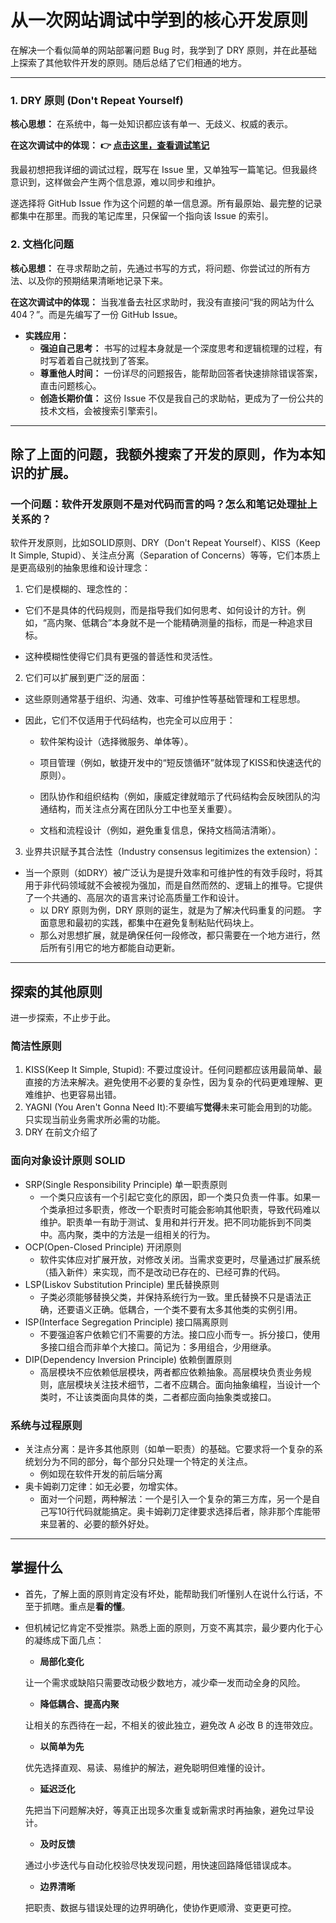 # 从一次网站调试中学到的核心开发原则

在解决一个看似简单的网站部署问题 Bug 时，我学到了 DRY 原则，并在此基础上探索了其他软件开发的原则。随后总结了它们相通的地方。

---

### 1. DRY 原则 (Don't Repeat Yourself)

**核心思想：** 在系统中，每一处知识都应该有单一、无歧义、权威的表示。

**在这次调试中的体现：**
**👉 [点击这里，查看调试笔记](./Jekyll-Github-Deployment-Debug.md)**

我最初想把我详细的调试过程，既写在 Issue 里，又单独写一篇笔记。但我最终意识到，这样做会产生两个信息源，难以同步和维护。

遂选择将 GitHub Issue 作为这个问题的单一信息源。所有最原始、最完整的记录都集中在那里。而我的笔记库里，只保留一个指向该 Issue 的索引。

### 2. 文档化问题

**核心思想：** 在寻求帮助之前，先通过书写的方式，将问题、你尝试过的所有方法、以及你的预期结果清晰地记录下来。

**在这次调试中的体现：**
当我准备去社区求助时，我没有直接问“我的网站为什么 404？”。而是先编写了一份 GitHub Issue。

* **实践应用：**
    - **强迫自己思考：** 书写的过程本身就是一个深度思考和逻辑梳理的过程，有时写着着自己就找到了答案。
    - **尊重他人时间：** 一份详尽的问题报告，能帮助回答者快速排除错误答案，直击问题核心。
    - **创造长期价值：** 这份 Issue 不仅是我自己的求助帖，更成为了一份公共的技术文档，会被搜索引擎索引。

---

## 除了上面的问题，我额外搜索了开发的原则，作为本知识的扩展。

### 一个问题：软件开发原则不是对代码而言的吗？怎么和笔记处理扯上关系的？

软件开发原则，比如SOLID原则、DRY（Don't Repeat Yourself）、KISS（Keep It Simple, Stupid）、关注点分离（Separation of Concerns）等等，它们本质上是更高级别的抽象思维和设计理念：

1. 它们是模糊的、理念性的：

  - 它们不是具体的代码规则，而是指导我们如何思考、如何设计的方针。例如，“高内聚、低耦合”本身就不是一个能精确测量的指标，而是一种追求目标。

  - 这种模糊性使得它们具有更强的普适性和灵活性。

2. 它们可以扩展到更广泛的层面：

  - 这些原则通常基于组织、沟通、效率、可维护性等基础管理和工程思想。

  - 因此，它们不仅适用于代码结构，也完全可以应用于：

    + 软件架构设计（选择微服务、单体等）。

    + 项目管理（例如，敏捷开发中的“短反馈循环”就体现了KISS和快速迭代的原则）。

    + 团队协作和组织结构（例如，康威定律就暗示了代码结构会反映团队的沟通结构，而关注点分离在团队分工中也至关重要）。

    + 文档和流程设计（例如，避免重复信息，保持文档简洁清晰）。

3. 业界共识赋予其合法性（Industry consensus legitimizes the extension）：

  - 当一个原则（如DRY）被广泛认为是提升效率和可维护性的有效手段时，将其用于非代码领域就不会被视为强加，而是自然而然的、逻辑上的推导。它提供了一个共通的、高层次的语言来讨论高质量工作和设计。
    + 以 DRY 原则为例，DRY 原则的诞生，就是为了解决代码重复的问题。 字面意思和最初的实践，都集中在避免复制粘贴代码块上。
    + 那么对思想扩展，就是确保任何一段修改，都只需要在一个地方进行，然后所有引用它的地方都能自动更新。

---

## 探索的其他原则

进一步探索，不止步于此。

### 简洁性原则

1. KISS(Keep It Simple, Stupid): 不要过度设计。任何问题都应该用最简单、最直接的方法来解决。避免使用不必要的复杂性，因为复杂的代码更难理解、更难维护、也更容易出错。
2. YAGNI (You Aren't Gonna Need It):不要编写**觉得**未来可能会用到的功能。只实现当前业务需求所必需的功能。
3. DRY 在前文介绍了

### 面向对象设计原则 SOLID

- SRP(Single Responsibility Principle) 单一职责原则
  + 一个类只应该有一个引起它变化的原因，即一个类只负责一件事。如果一个类承担过多职责，修改一个职责时可能会影响其他职责，导致代码难以维护。职责单一有助于测试、复用和并行开发。把不同功能拆到不同类中。高内聚，类中的方法是一组相关的行为。
- OCP(Open-Closed Principle) 开闭原则
  + 软件实体应对扩展开放，对修改关闭。当需求变更时，尽量通过扩展系统（插入新件）来实现，而不是改动已存在的、已经可靠的代码。
- LSP(Liskov Substitution Principle) 里氏替换原则
  + 子类必须能够替换父类，并保持系统行为一致。里氏替换不只是语法正确，还要语义正确。低耦合，一个类不要有太多其他类的实例引用。
- ISP(Interface Segregation Principle) 接口隔离原则
  + 不要强迫客户依赖它们不需要的方法。接口应小而专一。拆分接口，使用多接口组合而非单个大接口。简记为：多用组合，少用继承。
- DIP(Dependency Inversion Principle) 依赖倒置原则
  + 高层模块不应依赖低层模块，两者都应依赖抽象。高层模块负责业务规则，底层模块关注技术细节，二者不应耦合。面向抽象编程，当设计一个类时，不让该类面向具体的类，二者都应面向抽象类或接口。

### 系统与过程原则

- 关注点分离：是许多其他原则（如单一职责）的基础。它要求将一个复杂的系统划分为不同的部分，每个部分只处理一个特定的关注点。
  + 例如现在软件开发的前后端分离
- 奥卡姆剃刀定律：如无必要，勿增实体。
  + 面对一个问题，两种解法：一个是引入一个复杂的第三方库，另一个是自己写10行代码就能搞定。奥卡姆剃刀定律要求选择后者，除非那个库能带来显著的、必要的额外好处。

---

## 掌握什么

- 首先，了解上面的原则肯定没有坏处，能帮助我们听懂别人在说什么行话，不至于抓瞎。重点是**看的懂**。
- 但机械记忆肯定不受推崇。熟悉上面的原则，万变不离其宗，最少要内化于心的凝练成下面几点：

  + **局部化变化**
  
  让一个需求或缺陷只需要改动极少数地方，减少牵一发而动全身的风险。

  + **降低耦合、提高内聚**
  
  让相关的东西待在一起，不相关的彼此独立，避免改 A 必改 B 的连带效应。

  + **以简单为先**
  
  优先选择直观、易读、易维护的解法，避免聪明但难懂的设计。

  + **延迟泛化**
  
  先把当下问题解决好，等真正出现多次重复或新需求时再抽象，避免过早设计。

  + **及时反馈**
  
  通过小步迭代与自动化校验尽快发现问题，用快速回路降低错误成本。

  + **边界清晰**
  
  把职责、数据与错误处理的边界明确化，使协作更顺滑、变更更可控。
